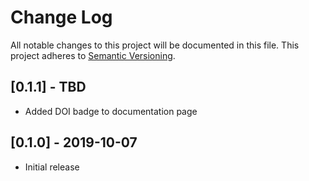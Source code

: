 # Change Log
All notable changes to this project will be documented in this file.
This project adheres to [Semantic Versioning](http://semver.org/).

## [0.1.1] - TBD
- Added DOI badge to documentation page

## [0.1.0] - 2019-10-07
- Initial release
